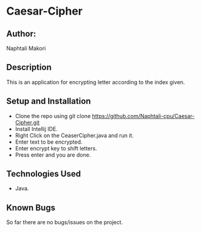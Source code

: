 # Caesar-Cipher
## Author:
Naphtali Makori

## Description
This is an application for encrypting letter according to the index given.

## Setup and Installation
* Clone the repo using git clone https://github.com/Naphtali-cpu/Caesar-Cipher.git
* Install Intellij IDE.
* Right Click on the CeaserCipher.java and run it.
* Enter text to be encrypted.
* Enter encrypt key to shift letters.
* Press enter and you are done.

## Technologies Used
* Java.

## Known Bugs
So far there are no bugs/issues on the project.
